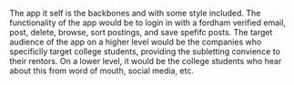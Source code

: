The app it self is the backbones and with some style included. The functionality of the app would be to login in with a fordham verified email, post, delete, browse, sort postings, and save spefifc posts. The target audience of the app on a higher level would be the companies who specificlly target college students, providing the subletting convience to their rentors. On a lower level, it would be the college students who hear about this from word of mouth, social media, etc. 
